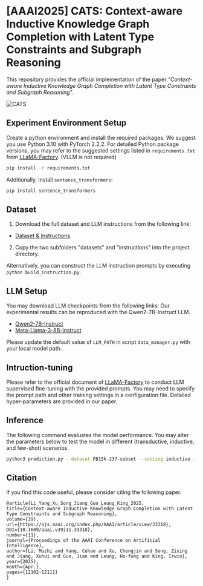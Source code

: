 # [AAAI2025] CATS: Context-aware Inductive Knowledge Graph Completion with Latent Type Constraints and Subgraph Reasoning

This repository provides the official implementation of the paper *"Context-aware Inductive Knowledge Graph Completion with Latent Type Constraints and Subgraph Reasoning"*.

![CATS](CATS.png)

## Experiment Environment Setup
Create a python environment and install the required packages. We suggest you use Python 3.10 with PyTorch 2.2.2.
For detailed Python package versions, you may refer to the suggested settings listed in `requirements.txt` from [LLaMA-Factory](https://github.com/hiyouga/LLaMA-Factory/blob/main/requirements.txt). (VLLM is not required) 

```bash
pip install -r requirements.txt
```
   
Additionally, install `sentence_transformers`:

```bash
pip install sentence_transformers
```

## Dataset

1. Download the full dataset and LLM instructions from the following link:

- [Dataset &amp; Instructions](https://drive.google.com/drive/folders/17C3BsllCWy_TK3B5WwCjxPQo2heuLJPz?usp=drive_link)

2. Copy the two subfolders "datasets" and "instructions" into the project directory.
 
Alternatively, you can construct the LLM instruction prompts by executing `python build_instruction.py`.

## LLM Setup

You may download LLM checkpoints from the following links:
Our experimental results can be reproduced with the Qwen2-7B-Instruct LLM. 

- [Qwen2-7B-Instruct](https://huggingface.co/Qwen/Qwen2-7B-Instruct)
- [Meta-Llama-3-8B-Instruct](https://huggingface.co/meta-llama/Meta-Llama-3-8B-Instruct)

Please update the default value of `LLM_PATH` in script `data_manager.py` with your local model path.

## Intruction-tuning

Please refer to the official document of [LLaMA-Factory](https://github.com/hiyouga/LLaMA-Factory/) to conduct LLM supervised fine-tuning with the provided prompts. You may need to specify the prompt path and other training settings in a configuration file. Detailed hyper-parameters are provided in our paper. 

## Inference

The following command evaluates the model performance. You may alter the parameters below to test the model in different (transductive, inductive, and few-shot) scenarios.

```bash
python3 prediction.py --dataset FB15k-237-subset --setting inductive --training_size full --model_name {model_path_after_sft} --prompt_type CATS --subgraph_type together --path_type degree
```

## Citation

If you find this code useful, please consider citing the following paper.
```
@article{Li_Yang_Xu_Song_Jiang_Guo_Leung_King_2025,
title={Context-aware Inductive Knowledge Graph Completion with Latent Type Constraints and Subgraph Reasoning},
volume={39},
url={https://ojs.aaai.org/index.php/AAAI/article/view/33318},
DOI={10.1609/aaai.v39i11.33318},
number={11},
journal={Proceedings of the AAAI Conference on Artificial Intelligence},
author={Li, Muzhi and Yang, Cehao and Xu, Chengjin and Song, Zixing and Jiang, Xuhui and Guo, Jian and Leung, Ho-fung and King, Irwin},
year={2025},
month={Apr.},
pages={12102-12111} 
}
```
